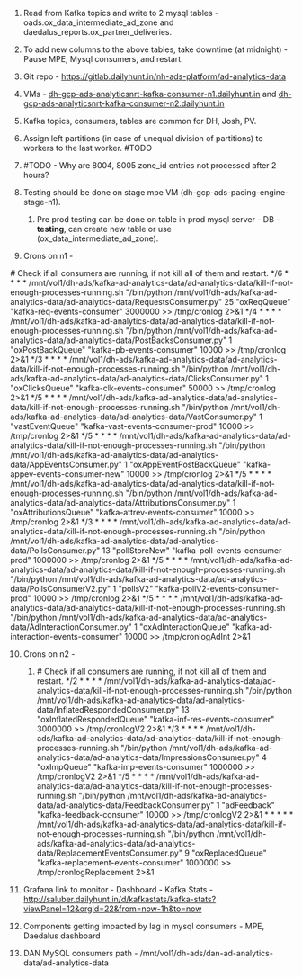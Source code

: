 1.  Read from Kafka topics and write to 2 mysql tables -
    oads.ox_data_intermediate_ad_zone and
    daedalus_reports.ox_partner_deliveries.

2.  To add new columns to the above tables, take downtime (at
    midnight) - Pause MPE, Mysql consumers, and restart.

3.  Git repo -
    <https://gitlab.dailyhunt.in/nh-ads-platform/ad-analytics-data>

4.  VMs -
    [dh-gcp-ads-analyticsnrt-kafka-consumer-n1.dailyhunt.in](http://dh-gcp-ads-analyticsnrt-kafka-consumer-n2.dailyhunt.in)
    and
    [dh-gcp-ads-analyticsnrt-kafka-consumer-n2.dailyhunt.in](http://dh-gcp-ads-analyticsnrt-kafka-consumer-n2.dailyhunt.in)

5.  Kafka topics, consumers, tables are common for DH, Josh, PV.

6.  Assign left partitions (in case of unequal division of partitions)
    to workers to the last worker. #TODO

7.  #TODO - Why are 8004, 8005 zone_id entries not processed after 2
    hours?

8.  Testing should be done on stage mpe VM
    (dh-gcp-ads-pacing-engine-stage-n1).

    1.  Pre prod testing can be done on table in prod mysql server -
        DB - **testing**, can create new table or use
        (ox_data_intermediate_ad_zone).

9.  Crons on n1 -

\# Check if all consumers are running, if not kill all of them and
restart. \*/6 \* \* \* \*
/mnt/vol1/dh-ads/kafka-ad-analytics-data/ad-analytics-data/kill-if-not-enough-processes-running.sh
\"/bin/python
/mnt/vol1/dh-ads/kafka-ad-analytics-data/ad-analytics-data/RequestsConsumer.py\"
25 \"oxReqQueue\" \"kafka-req-events-consumer\" 3000000 \>\>
/tmp/cronlog 2\>&1 \*/4 \* \* \* \*
/mnt/vol1/dh-ads/kafka-ad-analytics-data/ad-analytics-data/kill-if-not-enough-processes-running.sh
\"/bin/python
/mnt/vol1/dh-ads/kafka-ad-analytics-data/ad-analytics-data/PostBacksConsumer.py\"
1 \"oxPostBackQueue\" \"kafka-pb-events-consumer\" 10000 \>\>
/tmp/cronlog 2\>&1 \*/3 \* \* \* \*
/mnt/vol1/dh-ads/kafka-ad-analytics-data/ad-analytics-data/kill-if-not-enough-processes-running.sh
\"/bin/python
/mnt/vol1/dh-ads/kafka-ad-analytics-data/ad-analytics-data/ClicksConsumer.py\"
1 \"oxClicksQueue\" \"kafka-clk-events-consumer\" 50000 \>\>
/tmp/cronlog 2\>&1 \*/5 \* \* \* \*
/mnt/vol1/dh-ads/kafka-ad-analytics-data/ad-analytics-data/kill-if-not-enough-processes-running.sh
\"/bin/python
/mnt/vol1/dh-ads/kafka-ad-analytics-data/ad-analytics-data/VastConsumer.py\"
1 \"vastEventQueue\" \"kafka-vast-events-consumer-prod\" 10000 \>\>
/tmp/cronlog 2\>&1 \*/5 \* \* \* \*
/mnt/vol1/dh-ads/kafka-ad-analytics-data/ad-analytics-data/kill-if-not-enough-processes-running.sh
\"/bin/python
/mnt/vol1/dh-ads/kafka-ad-analytics-data/ad-analytics-data/AppEventsConsumer.py\"
1 \"oxAppEventPostBackQueue\" \"kafka-appev-events-consumer-new\" 10000
\>\> /tmp/cronlog 2\>&1 \*/5 \* \* \* \*
/mnt/vol1/dh-ads/kafka-ad-analytics-data/ad-analytics-data/kill-if-not-enough-processes-running.sh
\"/bin/python
/mnt/vol1/dh-ads/kafka-ad-analytics-data/ad-analytics-data/AttributionsConsumer.py\"
1 \"oxAttributionsQueue\" \"kafka-attrev-events-consumer\" 10000 \>\>
/tmp/cronlog 2\>&1 \*/3 \* \* \* \*
/mnt/vol1/dh-ads/kafka-ad-analytics-data/ad-analytics-data/kill-if-not-enough-processes-running.sh
\"/bin/python
/mnt/vol1/dh-ads/kafka-ad-analytics-data/ad-analytics-data/PollsConsumer.py\"
13 \"pollStoreNew\" \"kafka-poll-events-consumer-prod\" 1000000 \>\>
/tmp/cronlog 2\>&1 \*/5 \* \* \* \*
/mnt/vol1/dh-ads/kafka-ad-analytics-data/ad-analytics-data/kill-if-not-enough-processes-running.sh
\"/bin/python
/mnt/vol1/dh-ads/kafka-ad-analytics-data/ad-analytics-data/PollsConsumerV2.py\"
1 \"pollsV2\" \"kafka-pollV2-events-consumer-prod\" 10000 \>\>
/tmp/cronlog 2\>&1 \*/5 \* \* \* \*
/mnt/vol1/dh-ads/kafka-ad-analytics-data/ad-analytics-data/kill-if-not-enough-processes-running.sh
\"/bin/python
/mnt/vol1/dh-ads/kafka-ad-analytics-data/ad-analytics-data/AdInteractionConsumer.py\"
1 \"oxAdInteractionQueue\" \"kafka-ad-interaction-events-consumer\"
10000 \>\> /tmp/cronlogAdInt 2\>&1

10. Crons on n2 -

    1.  \# Check if all consumers are running, if not kill all of them
        and restart. \*/2 \* \* \* \*
        /mnt/vol1/dh-ads/kafka-ad-analytics-data/ad-analytics-data/kill-if-not-enough-processes-running.sh
        \"/bin/python
        /mnt/vol1/dh-ads/kafka-ad-analytics-data/ad-analytics-data/InflatedRespondedConsumer.py\"
        13 \"oxInflatedRespondedQueue\"
        \"kafka-inf-res-events-consumer\" 3000000 \>\> /tmp/cronlogV2
        2\>&1 \*/3 \* \* \* \*
        /mnt/vol1/dh-ads/kafka-ad-analytics-data/ad-analytics-data/kill-if-not-enough-processes-running.sh
        \"/bin/python
        /mnt/vol1/dh-ads/kafka-ad-analytics-data/ad-analytics-data/ImpressionsConsumer.py\"
        4 \"oxImpQueue\" \"kafka-imp-events-consumer\" 1000000 \>\>
        /tmp/cronlogV2 2\>&1 \*/5 \* \* \* \*
        /mnt/vol1/dh-ads/kafka-ad-analytics-data/ad-analytics-data/kill-if-not-enough-processes-running.sh
        \"/bin/python
        /mnt/vol1/dh-ads/kafka-ad-analytics-data/ad-analytics-data/FeedbackConsumer.py\"
        1 \"adFeedback\" \"kafka-feedback-consumer\" 10000 \>\>
        /tmp/cronlogV2 2\>&1 \* \* \* \* \*
        /mnt/vol1/dh-ads/kafka-ad-analytics-data/ad-analytics-data/kill-if-not-enough-processes-running.sh
        \"/bin/python
        /mnt/vol1/dh-ads/kafka-ad-analytics-data/ad-analytics-data/ReplacementEventsConsumer.py\"
        9 \"oxReplacedQueue\" \"kafka-replacement-events-consumer\"
        1000000 \>\> /tmp/cronlogReplacement 2\>&1

11. Grafana link to monitor - Dashboard - Kafka Stats -
    <http://saluber.dailyhunt.in/d/kafkastats/kafka-stats?viewPanel=12&orgId=22&from=now-1h&to=now>

12. Components getting impacted by lag in mysql consumers - MPE,
    Daedalus dashboard

13. DAN MySQL consumers path -
    /mnt/vol1/dh-ads/dan-ad-analytics-data/ad-analytics-data
